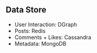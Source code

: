 ## Data Store

- User Interaction: DGraph
- Posts: Redis
- Comments + Likes: Cassandra
- Metadata: MongoDB
